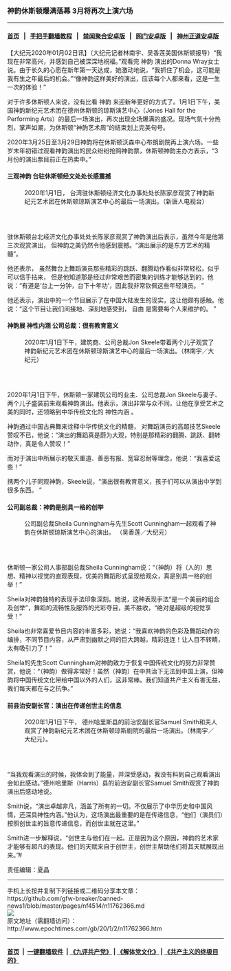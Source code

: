 ### 神韵休斯顿爆满落幕 3月将再次上演六场
------------------------

#### [首页](https://github.com/gfw-breaker/banned-news1/blob/master/README.md) &nbsp;&nbsp;|&nbsp;&nbsp; [手把手翻墙教程](https://github.com/gfw-breaker/guides/wiki) &nbsp;&nbsp;|&nbsp;&nbsp; [禁闻聚合安卓版](https://github.com/gfw-breaker/bn-android) &nbsp;&nbsp;|&nbsp;&nbsp; [网门安卓版](https://github.com/oGate2/oGate) &nbsp;&nbsp;|&nbsp;&nbsp; [神州正道安卓版](https://github.com/SzzdOgate/update) 



<div><p>
 【大纪元2020年01月02日讯】（大纪元记者林南宇、吴香莲美国休斯顿报导）“我现在非常高兴，并感到自己被深深地祝福。”观看完
 <ok href="http://www.epochtimes.com/gb/tag/%E7%A5%9E%E9%9F%B5.html">
  神韵
 </ok>
 演出的Donna Wray女士说。由于长久的心愿在新年第一天达成，她激动地说，“我抓住了机会，这可能是我有生之年最后的机会。”“像神韵这样美好的演出，应该每个人都来看，这是一生一次的体验！”
</p>
<p>
 对于许多休斯顿人来说，没有比看
 <ok href="http://www.epochtimes.com/gb/tag/%E7%A5%9E%E9%9F%B5.html">
  神韵
 </ok>
 来迎新年更好的方式了。1月1日下午，美国神韵新纪元艺术团在德州休斯顿的琼斯演艺中心（Jones Hall for the Performing Arts）的最后一场演出，再次出现全场爆满的盛况。现场气氛十分热烈，掌声如潮，为休斯顿“神韵艺术周”的结束划上完美句号。
</p>
<p>
 2020年3月25日至3月29日神韵将在休斯顿沃森中心布朗剧院再上演六场。一些岁末年初错过观看神韵演出的民众纷纷抢购神韵票，休斯顿神韵主办方表示，“3月份的演出票目前正在热卖中。”
</p>
<h4>
 三观神韵 台驻休斯顿经文处处长感震撼
</h4>
<figure class="wp-caption aligncenter" id="attachment_11761919" style="width: 450px">
 <ok href="http://i.epochtimes.com/assets/uploads/2020/01/2001011847241973-e1577938430308.jpg">
  <img alt="" class="wp-image-11761919 size-medium" src="http://i.epochtimes.com/assets/uploads/2020/01/2001011847241973-450x300.jpg"/>
 </ok>
 <br/><figcaption class="wp-caption-text">
  2020年1月1日， 台湾驻休斯顿经济文化办事处处长陈家彦观赏了神韵新纪元艺术团在休斯顿琼斯演艺中心的最后一场演出。（新唐人电视台）
 </figcaption><br/>
</figure><br/>
<p>
 驻休斯顿台北经济文化办事处处长陈家彦观赏了神韵演出后表示，虽然今年是他第三次观赏演出， 但神韵之美仍然令他感到震撼。“演出展示的是东方艺术的精髓”。
</p>
<p>
 他还表示， 虽然舞台上舞蹈演员那些精彩的跳跃、翻腾动作看似非常轻松，似乎可以信手拈来， 但是他知道那是经过非常艰苦而密集的训练才能够达到的，他说：“有道是‘台上一分钟，台下十年功’，因此我非常钦佩这些年轻演员。 ”
</p>
<p>
 他还表示，演出中的一个节目展示了在中国大陆发生的现实，这让他颇有感触。他说：“这个节目让我们间接地、深刻地感受到，
 <ok href="http://www.epochtimes.com/gb/tag/%E8%87%AA%E7%94%B1.html">
  自由
 </ok>
 是需要每个人来维护的。 ”
</p>
<h4>
 神韵展
 <ok href="http://www.epochtimes.com/gb/tag/%E7%A5%9E%E6%80%A7%E5%86%85%E6%B6%B5.html">
  神性内涵
 </ok>
 公司总裁：很有教育意义
</h4>
<figure class="wp-caption aligncenter" id="attachment_11762372" style="width: 450px">
 <ok href="http://i.epochtimes.com/assets/uploads/2020/01/2001011739251973.jpg">
  <img alt="" class="wp-image-11762372 size-medium" src="http://i.epochtimes.com/assets/uploads/2020/01/2001011739251973-450x300.jpg"/>
 </ok>
 <br/><figcaption class="wp-caption-text">
  2020年1月1日下午，建筑商、公司总裁Jon Skeele带着两个儿子观赏了神韵新纪元艺术团在休斯顿琼斯演艺中心的最后一场演出。（林南宇／大纪元）
 </figcaption><br/>
</figure><br/>
<p>
 2020年1月1日下午，休斯顿一家建筑公司的业主、公司总裁Jon Skeele与妻子、两个儿子盛装前来观看神韵演出。他表示，演出非常与众不同，让他在享受艺术之美的同时，还领略到中华传统文化的
 <ok href="http://www.epochtimes.com/gb/tag/%E7%A5%9E%E6%80%A7%E5%86%85%E6%B6%B5.html">
  神性内涵
 </ok>
 。
</p>
<p>
 神韵通过中国古典舞来诠释中华传统文化的精髓， 对舞蹈演员的高超技艺Skeele赞叹不已，他说：“演出的舞蹈真是蔚为大观，特别是那精彩的翻腾、跳跃、翻转动作，真是令人赞叹！”
</p>
<p>
 而对于演出中所展示的敬天重道、善恶有报、宽容忍耐等理念，他说：“我喜爱这些！”
</p>
<p>
 携两个儿子同观神韵，Skeele说，“演出很有教育意义，孩子们可以从演出中学到很多东西。 ”
</p>
<h4>
 公司副总裁：神韵是别具一格的创举
</h4>
<figure class="wp-caption aligncenter" id="attachment_11762373" style="width: 450px">
 <ok href="http://i.epochtimes.com/assets/uploads/2020/01/2001011739361973.jpg">
  <img alt="" class="wp-image-11762373 size-medium" src="http://i.epochtimes.com/assets/uploads/2020/01/2001011739361973-450x300.jpg"/>
 </ok>
 <br/><figcaption class="wp-caption-text">
  公司副总裁Sheila Cunningham与先生Scott Cunningham一起观看了神韵在休斯顿琼斯演艺中心的演出。 （吴香莲／大纪元）
 </figcaption><br/>
</figure><br/>
<p>
 休斯顿一家公司人事部副总裁Sheila Cunningham说：“（神韵）将（人的）思想、精神以视觉的直观表现，优美的舞蹈形式呈现给观众，真是别具一格的创举！”
</p>
<p>
 Sheila对神韵独特的表现手法印象深刻。她说，这种表现手法“是一个美丽的组合及创举”，舞蹈的流畅性及服饰的光彩夺目，美不胜收，“绝对是超级的视觉享受！”
</p>
<p>
 Sheila也非常喜爱节目内容的丰富多彩，她说：“我喜欢神韵的色彩及舞蹈动作的编排，不同节目内容，从严肃到幽默之间的巨大跨越，精彩连连！让人目不转睛，太有吸引力了！”
</p>
<p>
 Sheila的先生Scott Cunningham对神韵致力于恢复中国传统文化的努力非常赞赏，他说：“（神韵）做得非常好！虽然（神韵）在中共治下无法到中国上演，但神韵将中国传统文化带给中国以外的人们，这非常棒。我们知道共产主义有害无益，我们每天都在与之抗争。”
</p>
<h4>
 前县治安副长官：演出在传递创世主的信息
</h4>
<figure class="wp-caption aligncenter" id="attachment_11762375" style="width: 450px">
 <ok href="http://i.epochtimes.com/assets/uploads/2020/01/2001011739311973.jpg">
  <img alt="" class="wp-image-11762375 size-medium" src="http://i.epochtimes.com/assets/uploads/2020/01/2001011739311973-450x299.jpg"/>
 </ok>
 <br/><figcaption class="wp-caption-text">
  2020年1月1日下午， 德州哈里斯县的前治安副长官Samuel Smith和夫人观赏了神韵新纪元艺术团在休斯顿琼斯剧院的最后一场演出。（林南宇／大纪元）。
 </figcaption><br/>
</figure><br/>
<p>
 “当我观看演出的时候，我体会到了能量，并深受感动，我没有料到自己观看演出会如此感动。”德州哈里斯（Harris）县的前治安副长官Samuel Smith观赏了神韵演出后感动地说。
</p>
<p>
 Smith说，“演出卓越非凡，涵盖了所有的一切。不仅展示了中华历史和中国风情，还深具神性内涵。”他认为，这场演出最重要的是在传递信息，“他们（演员们）按照创世主的旨意传递信息，而创世主就在这里。”
</p>
<p>
 Smith进一步解释说，“创世主与他们在一起。正是因为这个原因，神韵的艺术家才能够有超凡的表现。他们的天赋来自于创世主，创世主帮助他们将其天赋展现出来。”#
</p>
<p>
 责任编辑：夏晶
</p>
</div>
<hr/>
手机上长按并复制下列链接或二维码分享本文章：<br/>
https://github.com/gfw-breaker/banned-news1/blob/master/pages/nf4514/n11762366.md <br/>
<a href='https://github.com/gfw-breaker/banned-news1/blob/master/pages/nf4514/n11762366.md'><img src='https://github.com/gfw-breaker/banned-news1/blob/master/pages/nf4514/n11762366.md.png'/></a> <br/>
原文地址（需翻墙访问）：http://www.epochtimes.com/gb/20/1/2/n11762366.htm


------------------------
#### [首页](https://github.com/gfw-breaker/banned-news1/blob/master/README.md) &nbsp;|&nbsp; [一键翻墙软件](https://github.com/gfw-breaker/nogfw/blob/master/README.md) &nbsp;| [《九评共产党》](https://github.com/gfw-breaker/9ping.md/blob/master/README.md#九评之一评共产党是什么) | [《解体党文化》](https://github.com/gfw-breaker/jtdwh.md/blob/master/README.md) | [《共产主义的终极目的》](https://github.com/gfw-breaker/gczydzjmd.md/blob/master/README.md)


<img src='http://gfw-breaker.win/banned-news/pages/nf4514/n11762366.md' width='0px' height='0px'/>